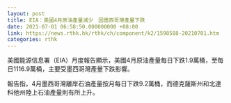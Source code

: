 ```yaml
---
layout: post
title: EIA：美國4月原油產量減少　因墨西哥灣產量下跌
date: 2021-07-01 06:58:50.000000000 +08:00
link: https://news.rthk.hk/rthk/ch/component/k2/1598588-20210701.htm
categories: rthk
---
```


美國能源信息署（EIA）月度報告顯示，美國4月原油產量每日下跌1.9萬桶，至每日1116.9萬桶，主要受墨西哥灣產量下跌影響。

報告指，4月墨西哥灣離岸石油產量按月每日下跌9.2萬桶，而德克薩斯州和北達科他州陸上石油產量則有所上升。

